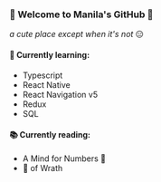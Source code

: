 ### 🙌 Welcome to Manila's GitHub 🙌
_a cute place except when it's not_ 😑

#### 🥗 Currently learning:
- Typescript
- React Native
- React Navigation v5
- Redux
- SQL

#### 📚 Currently reading:
- A Mind for Numbers 🧮
- 🍇 of Wrath

<!--
**manilabui/manilabui** is a ✨ _special_ ✨ repository because its `README.md` (this file) appears on your GitHub profile.

Here are some ideas to get you started:

- 🔭 I’m currently working on ...
- 🌱 I’m currently learning ...
- 👯 I’m looking to collaborate on ...
- 🤔 I’m looking for help with ...
- 💬 Ask me about ...
- 📫 How to reach me: ...
-->
